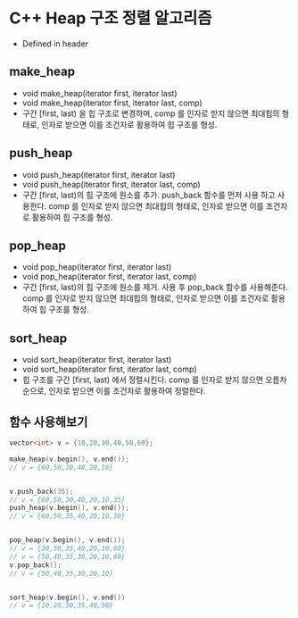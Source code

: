 # C++ Heap 구조 정렬 알고리즘
- Defined in header <algorithm>

## make_heap
- void make_heap(iterator first, iterator last)
- void make_heap(iterator first, iterator last, comp)
- 구간 [first, last) 을 힙 구조로 변경하며, comp 를 인자로 받지 않으면 최대힙의 형태로, 인자로 받으면 이를 조건자로 활용하여 힙 구조를 형성.

## push_heap
- void push_heap(iterator first, iterator last)
- void push_heap(iterator first, iterator last, comp)
- 구간 [first, last)의 힙 구조에 원소를 추가. push_back 함수를 먼저 사용 하고 사용한다. comp 를 인자로 받지 않으면 최대힙의 형태로, 인자로 받으면 이를 조건자로 활용하여 힙 구조를 형성.

## pop_heap
- void pop_heap(iterator first, iterator last)
- void pop_heap(iterator first, iterator last, comp)
- 구간 [first, last)의 힙 구조에 원소를 제거. 사용 후 pop_back 함수를 사용해준다. comp 를 인자로 받지 않으면 최대힙의 형태로, 인자로 받으면 이를 조건자로 활용하여 힙 구조를 형성.

## sort_heap
- void sort_heap(iterator first, iterator last)
- void sort_heap(iterator first, iterator last, comp)
- 힙 구조를 구간 [first, last) 에서 정렬시킨다. comp 를 인자로 받지 않으면 오름차순으로, 인자로 받으면 이를 조건자로 활용하여 정렬한다.


## 함수 사용해보기
```C++
vector<int> v = {10,20,30,40,50,60};

make_heap(v.begin(), v.end());
// v = {60,50,30,40,20,10}


v.push_back(35);
// v = {60,50,30,40,20,10,35}
push_heap(v.begin(), v.end());
// v = {60,50,35,40,20,10,30}


pop_heap(v.begin(), v.end());
// v = {30,50,35,40,20,10,60}
// v = {50,40,35,30,20,10,60}
v.pop_back();
// v = {50,40,35,30,20,10}


sort_heap(v.begin(), v.end())
// v = {10,20,30,35,40,50}
```